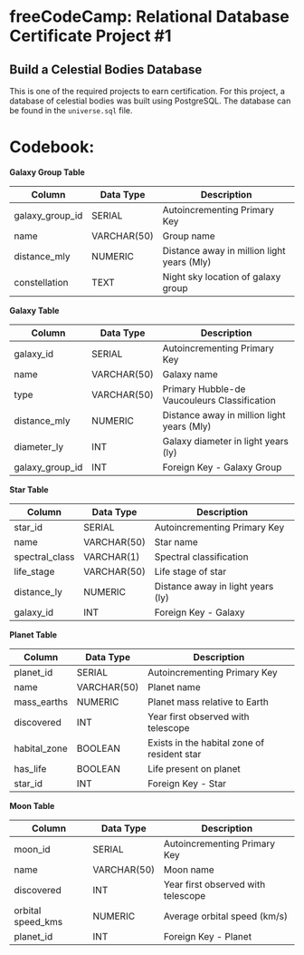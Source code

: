 # freeCodeCamp: Relational Database Certificate Project \#1
## Build a Celestial Bodies Database
This is one of the required projects to earn certification. For this project, a database of celestial bodies was built using PostgreSQL. The database can be found in the `universe.sql` file.

# Codebook:

**Galaxy Group Table**

 | Column | Data Type | Description |
 | --- | --- | --- |
 | galaxy_group_id | SERIAL | Autoincrementing Primary Key |
 | name | VARCHAR(50) | Group name |
 | distance_mly | NUMERIC | Distance away in million light years (Mly) |
 | constellation | TEXT | Night sky location of galaxy group |

**Galaxy Table**

 | Column | Data Type | Description |
 | --- | --- | --- |
 | galaxy_id | SERIAL | Autoincrementing Primary Key |
 | name | VARCHAR(50) | Galaxy name |
 | type | VARCHAR(50) | Primary Hubble-de Vaucouleurs Classification |
 | distance_mly | NUMERIC | Distance away in million light years (Mly) |
 | diameter_ly |  INT | Galaxy diameter in light years (ly) |
 | galaxy_group_id | INT | Foreign Key - Galaxy Group |

**Star Table**

 | Column | Data Type | Description |
 | --- | --- | --- |
 | star_id | SERIAL | Autoincrementing Primary Key |
 | name | VARCHAR(50) | Star name |
 | spectral_class | VARCHAR(1) | Spectral classification |
 | life_stage | VARCHAR(50) | Life stage of star |
 | distance_ly | NUMERIC | Distance away in light years (ly) |
 | galaxy_id | INT | Foreign Key - Galaxy |

**Planet Table**

 | Column | Data Type | Description | 
 | --- | --- | --- |
 | planet_id | SERIAL | Autoincrementing Primary Key |
 | name | VARCHAR(50) | Planet name |
 | mass_earths | NUMERIC | Planet mass relative to Earth |
 | discovered | INT | Year first observed with telescope |
 | habital_zone | BOOLEAN | Exists in the habital zone of resident star |
 | has_life | BOOLEAN | Life present on planet |
 | star_id | INT | Foreign Key - Star |

**Moon Table**

 | Column | Data Type | Description |
 | --- | --- | --- |
 | moon_id | SERIAL | Autoincrementing Primary Key |
 | name | VARCHAR(50) | Moon name |
 | discovered | INT | Year first observed with telescope |
 | orbital speed_kms | NUMERIC | Average orbital speed (km/s) |
 | planet_id | INT | Foreign Key - Planet |
